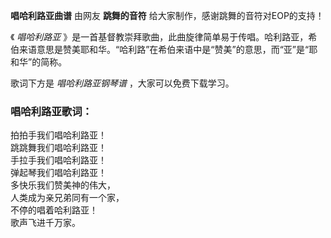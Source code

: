 

**唱哈利路亚曲谱** 由网友 **跳舞的音符** 给大家制作，感谢跳舞的音符对EOP的支持！

《 _唱哈利路亚_
》是一首基督教崇拜歌曲，此曲旋律简单易于传唱。哈利路亚，希伯来语意思是赞美耶和华。“哈利路”在希伯来语中是“赞美”的意思，而“亚”是“耶和华”的简称。

歌词下方是 _唱哈利路亚钢琴谱_ ，大家可以免费下载学习。

### 唱哈利路亚歌词：

拍拍手我们唱哈利路亚！  
跳跳舞我们唱哈利路亚！  
手拉手我们唱哈利路亚！  
弹起琴我们唱哈利路亚！  
多快乐我们赞美神的伟大，  
人类成为亲兄弟同有一个家，  
不停的唱着哈利路亚！  
歌声飞进千万家。

